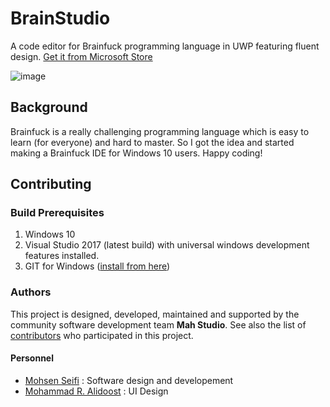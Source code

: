 # BrainStudio
A code editor for Brainfuck programming language in UWP featuring fluent design. [Get it from Microsoft Store](https://www.microsoft.com/en-us/store/p/brain-studio/9nk2p1vzmq23#)

![image](https://user-images.githubusercontent.com/22152065/38917828-1ff4fe6e-4301-11e8-8d02-cadfc201948a.png)

## Background

Brainfuck is a really challenging programming language which is easy to learn (for everyone) and hard to master.
So I got the idea and started making a Brainfuck IDE for Windows 10 users. Happy coding!

## Contributing

### Build Prerequisites

1. Windows 10
2. Visual Studio 2017 (latest build) with universal windows development features installed.
3. GIT for Windows ([install from here](http://gitforwindows.org/))

### Authors

This project is designed, developed, maintained and supported by the community software development team **Mah Studio**.
See also the list of [contributors](https://github.com/MahStudio/BrainStudio/contributors) who participated in this project.

#### Personnel

- [Mohsen Seifi](https://github.com/mohsens22) : Software design and developement
- [Mohammad R. Alidoost](https://www.instagram.com/mr.alidoost/) : UI Design
 
